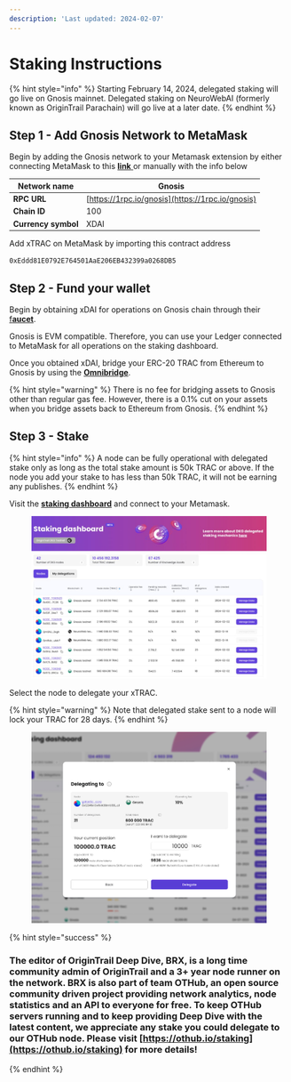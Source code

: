 ```yaml
---
description: 'Last updated: 2024-02-07'
---
```


# Staking Instructions

{% hint style="info" %}
Starting February 14, 2024, delegated staking will go live on Gnosis mainnet. Delegated staking on NeuroWebAI (formerly known as OriginTrail Parachain) will go live at a later date.&#x20;
{% endhint %}

## Step 1 - Add Gnosis Network to MetaMask

Begin by adding the Gnosis network to your Metamask extension by either connecting MetaMask to this [**link** ](https://chainlist.org/?search=gnosis)or manually with the info below

| Network name        | Gnosis                                           |
| ------------------- | ------------------------------------------------ |
| **RPC URL**         | [https://1rpc.io/gnosis](https://1rpc.io/gnosis) |
| **Chain ID**        | 100                                              |
| **Currency symbol** | XDAI                                             |

Add xTRAC on MetaMask by importing this contract address

```
0xEddd81E0792E764501AaE206EB432399a0268DB5
```

## Step 2 - Fund your wallet

Begin by obtaining xDAI for operations on Gnosis chain through their [f**aucet**](https://www.gnosisfaucet.com/).&#x20;

Gnosis is EVM compatible. Therefore, you can use your Ledger connected to MetaMask for all operations on the staking dashboard.&#x20;

Once you obtained xDAI, bridge your ERC-20 TRAC from Ethereum to Gnosis by using the [**Omnibridge**](https://omnibridge.gnosischain.com/bridge).

{% hint style="warning" %}
There is no fee for bridging assets to Gnosis other than regular gas fee. However, there is a 0.1% cut on your assets when you bridge assets back to Ethereum from Gnosis.
{% endhint %}

## Step 3 - Stake

{% hint style="info" %}
A node can be fully operational with delegated stake only as long as the total stake amount is 50k TRAC or above. If the node you add your stake to has less than 50k TRAC, it will not be earning any publishes.
{% endhint %}

Visit the [**staking dashboard**](https://dkg.origintrail.io/staking) and connect to your Metamask.

<figure><img src="../.gitbook/assets/image.png" alt=""><figcaption></figcaption></figure>

Select the node to delegate your xTRAC.&#x20;

{% hint style="warning" %}
Note that delegated stake sent to a node will lock your TRAC for 28 days.&#x20;
{% endhint %}

<figure><img src="../.gitbook/assets/image (29).png" alt=""><figcaption></figcaption></figure>

{% hint style="success" %}
### The editor of OriginTrail Deep Dive, BRX, is a long time community admin of OriginTrail and a 3+ year node runner on the network. BRX is also part of team OTHub, an open source community driven project providing network analytics, node statistics and an API to everyone for free. To keep OTHub servers running and to keep providing Deep Dive with the latest content, we appreciate any stake you could delegate to our OTHub node. Please visit [https://othub.io/staking](https://othub.io/staking) for more details!
{% endhint %}
